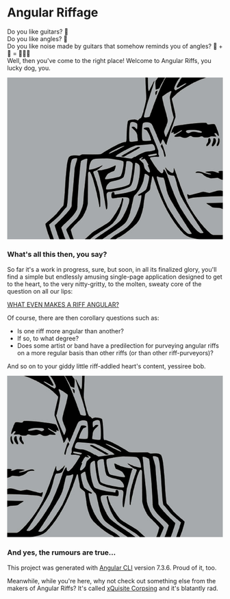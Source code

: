 # Angular Riffage

Do you like guitars? :guitar:  
Do you like angles? :triangular_ruler:  
Do you like noise made by guitars that somehow reminds you of angles? :guitar: + :triangular_ruler: = :musical_note::musical_note::musical_note:  
Well, then you've come to the right place! Welcome to Angular Riffs, you lucky dog, you.

![Alt text](src/assets/ouch-ears-too-angular.jpg?raw=true "Eep so much angularity in this riff-hole")

### What's all this then, you say?

So far it's a work in progress, sure, but soon, in all its finalized glory, you'll find a simple but endlessly amusing single-page application designed to get to the heart, to the very nitty-gritty, to the molten, sweaty core of the question on all our lips:

[WHAT EVEN MAKES A RIFF ANGULAR?](https://www.ultimate-guitar.com/forum/showthread.php?t=463424)

Of course, there are then corollary questions such as:
* Is one riff more angular than another?
* If so, to what degree?
* Does some artist or band have a predilection for purveying angular riffs on a more regular basis than other riffs (or than other riff-purveyors)?  

And so on to your giddy little riff-addled heart's content, yessiree bob.

![Alt text](src/assets/ouch-ears-too-angular-flipped.jpg?raw=true "Oh deary, this one too")

### And yes, the rumours are true...

This project was generated with [Angular CLI](https://github.com/angular/angular-cli) version 7.3.6. Proud of it, too.

Meanwhile, while you're here, why not check out something else from the makers of Angular Riffs? It's called [xQuisite Corpsing](https://romen-reyes-peschl.com/xQuisite-Corpsing) and it's blatantly rad.
